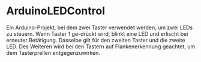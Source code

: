 # ArduinoLEDControl
Ein Arduino-Projekt, bei dem zwei Taster verwendet werden, um zwei LEDs zu steuern. Wenn Taster 1 ge-drückt wird, blinkt eine LED und erlischt bei erneuter Betätigung. Dasselbe gilt für den zweiten Taster und die zweite LED. Des Weiteren wird bei den Tastern auf Flankenerkennung geachtet, um dem Tasterprellen entgegenzuwirken.
